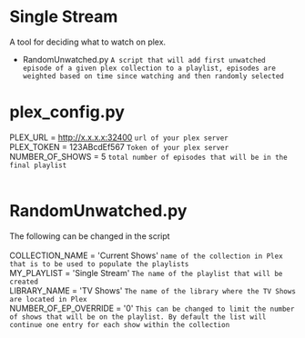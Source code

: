 # Single Stream
A tool for deciding what to watch on plex. 

* RandomUnwatched.py
  ```A script that will add first unwatched episode of a given plex collection to a playlist, episodes are weighted based on time since watching and then randomly selected```

# plex_config.py
PLEX_URL = http://x.x.x.x:32400 ```url of your plex server``` <br />
PLEX_TOKEN = 123ABcdEf567 ```Token of your plex server```<br />
NUMBER_OF_SHOWS = 5 ```total number of episodes that will be in the final playlist```<br />
<br />
# RandomUnwatched.py
The following can be changed in the script
<br />
<br />
COLLECTION_NAME = 'Current Shows' ```name of the collection in Plex that is to be used to populate the playlists``` <br />
MY_PLAYLIST = 'Single Stream' ```The name of the playlist that will be created``` <br />
LIBRARY_NAME = 'TV Shows' ```The name of the library where the TV Shows are located in Plex``` <br />
NUMBER_OF_EP_OVERRIDE = '0' ```This can be changed to limit the number of shows that will be on the playlist. By default the list will continue one entry for each show within the collection``` <br />
<br />

